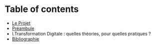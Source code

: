 # Table of contents

* [Le Projet](README.md)
* [Préambule](preambule.md)
* I.Transformation Digitale : quelles théories, pour quelles pratiques ?
* [Bibliographie](bibliographie.md)

